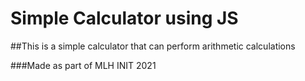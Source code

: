 # Simple Calculator using JS

##This is a simple calculator that can perform arithmetic calculations

###Made as part of MLH INIT 2021
